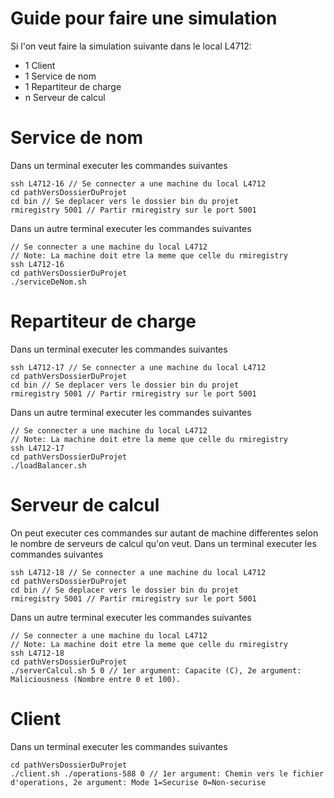 # Guide pour faire une simulation
Si l'on veut faire la simulation suivante dans le local L4712: <br/>
- 1 Client <br/>
- 1 Service de nom <br/>
- 1 Repartiteur de charge <br/>
- n Serveur de calcul <br/>

# Service de nom
Dans un terminal executer les commandes suivantes
```
ssh L4712-16 // Se connecter a une machine du local L4712
cd pathVersDossierDuProjet
cd bin // Se deplacer vers le dossier bin du projet
rmiregistry 5001 // Partir rmiregistry sur le port 5001
```
Dans un autre terminal executer les commandes suivantes
```
// Se connecter a une machine du local L4712
// Note: La machine doit etre la meme que celle du rmiregistry
ssh L4712-16
cd pathVersDossierDuProjet
./serviceDeNom.sh
```

# Repartiteur de charge
Dans un terminal executer les commandes suivantes
```
ssh L4712-17 // Se connecter a une machine du local L4712
cd pathVersDossierDuProjet
cd bin // Se deplacer vers le dossier bin du projet
rmiregistry 5001 // Partir rmiregistry sur le port 5001
```
Dans un autre terminal executer les commandes suivantes
```
// Se connecter a une machine du local L4712
// Note: La machine doit etre la meme que celle du rmiregistry
ssh L4712-17
cd pathVersDossierDuProjet
./loadBalancer.sh
```

# Serveur de calcul
On peut executer ces commandes sur autant de machine differentes selon le nombre de serveurs de calcul qu'on veut.
Dans un terminal executer les commandes suivantes
```
ssh L4712-18 // Se connecter a une machine du local L4712
cd pathVersDossierDuProjet
cd bin // Se deplacer vers le dossier bin du projet
rmiregistry 5001 // Partir rmiregistry sur le port 5001
```
Dans un autre terminal executer les commandes suivantes
```
// Se connecter a une machine du local L4712
// Note: La machine doit etre la meme que celle du rmiregistry
ssh L4712-18
cd pathVersDossierDuProjet
./serverCalcul.sh 5 0 // 1er argument: Capacite (C), 2e argument: Maliciousness (Nombre entre 0 et 100).
```

# Client
Dans un terminal executer les commandes suivantes
```
cd pathVersDossierDuProjet
./client.sh ./operations-588 0 // 1er argument: Chemin vers le fichier d'operations, 2e argument: Mode 1=Securise 0=Non-securise
```
